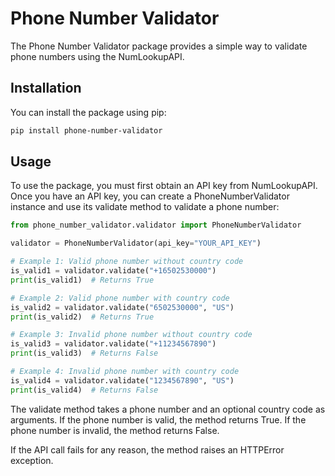 # Phone Number Validator

The Phone Number Validator package provides a simple way to validate phone numbers using the NumLookupAPI.

## Installation
You can install the package using pip:

```bash
pip install phone-number-validator
```

## Usage
To use the package, you must first obtain an API key from NumLookupAPI. Once you have an API key, you can create a PhoneNumberValidator instance and use its validate method to validate a phone number:

```python
from phone_number_validator.validator import PhoneNumberValidator

validator = PhoneNumberValidator(api_key="YOUR_API_KEY")

# Example 1: Valid phone number without country code
is_valid1 = validator.validate("+16502530000")
print(is_valid1)  # Returns True

# Example 2: Valid phone number with country code
is_valid2 = validator.validate("6502530000", "US")
print(is_valid2)  # Returns True

# Example 3: Invalid phone number without country code
is_valid3 = validator.validate("+11234567890")
print(is_valid3)  # Returns False

# Example 4: Invalid phone number with country code
is_valid4 = validator.validate("1234567890", "US")
print(is_valid4)  # Returns False
```
The validate method takes a phone number and an optional country code as arguments. If the phone number is valid, the method returns True. If the phone number is invalid, the method returns False.

If the API call fails for any reason, the method raises an HTTPError exception.